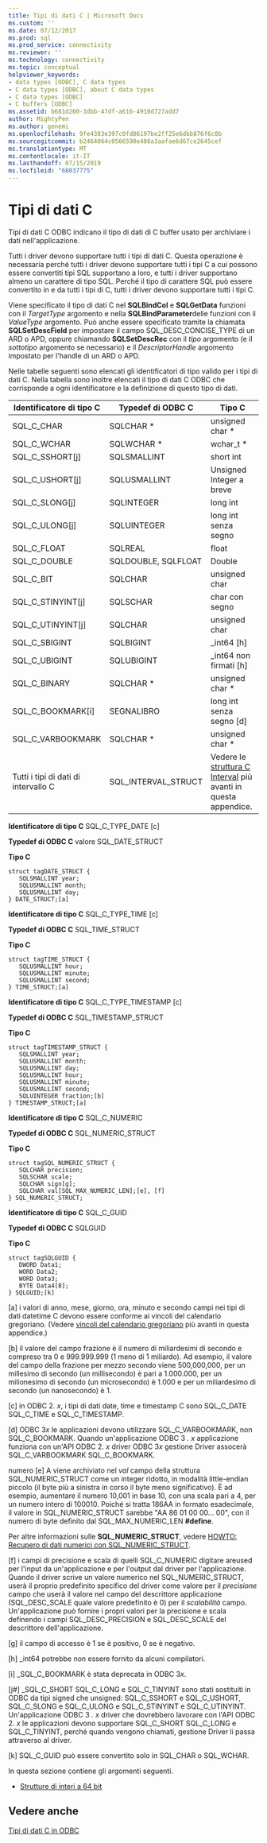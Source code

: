 ```yaml
---
title: Tipi di dati C | Microsoft Docs
ms.custom: ''
ms.date: 07/12/2017
ms.prod: sql
ms.prod_service: connectivity
ms.reviewer: ''
ms.technology: connectivity
ms.topic: conceptual
helpviewer_keywords:
- data types [ODBC], C data types
- C data types [ODBC], about C data types
- C data types [ODBC]
- C buffers [ODBC]
ms.assetid: b681d260-3dbb-47df-a616-4910d727add7
author: MightyPen
ms.author: genemi
ms.openlocfilehash: 9fe4383e397c0fd06197be2ff25e6dbb876f6c0b
ms.sourcegitcommit: b2464064c0566590e486a3aafae6d67ce2645cef
ms.translationtype: MT
ms.contentlocale: it-IT
ms.lasthandoff: 07/15/2019
ms.locfileid: "68037775"
---
```

# <a name="c-data-types"></a>Tipi di dati C
Tipi di dati C ODBC indicano il tipo di dati di C buffer usato per archiviare i dati nell'applicazione.  
  
 Tutti i driver devono supportare tutti i tipi di dati C. Questa operazione è necessaria perché tutti i driver devono supportare tutti i tipi C a cui possono essere convertiti tipi SQL supportano a loro, e tutti i driver supportano almeno un carattere di tipo SQL. Perché il tipo di carattere SQL può essere convertito in e da tutti i tipi di C, tutti i driver devono supportare tutti i tipi C.  
  
 Viene specificato il tipo di dati C nel **SQLBindCol** e **SQLGetData** funzioni con il *TargetType* argomento e nella **SQLBindParameter**delle funzioni con il *ValueType* argomento. Può anche essere specificato tramite la chiamata **SQLSetDescField** per impostare il campo SQL_DESC_CONCISE_TYPE di un ARD o APD, oppure chiamando **SQLSetDescRec** con il *tipo* argomento (e il *sottotipo* argomento se necessario) e il *DescriptorHandle* argomento impostato per l'handle di un ARD o APD.  
  
 Nelle tabelle seguenti sono elencati gli identificatori di tipo valido per i tipi di dati C. Nella tabella sono inoltre elencati il tipo di dati C ODBC che corrisponde a ogni identificatore e la definizione di questo tipo di dati.  
  
|Identificatore di tipo C|Typedef di ODBC C|Tipo C|  
|-----------------------|--------------------|------------|  
|SQL_C_CHAR|SQLCHAR *|unsigned char *|  
|SQL_C_WCHAR|SQLWCHAR *|wchar_t *|  
|SQL_C_SSHORT[j]|SQLSMALLINT|short int|  
|SQL_C_USHORT[j]|SQLUSMALLINT|Unsigned Integer a breve|  
|SQL_C_SLONG[j]|SQLINTEGER|long int|  
|SQL_C_ULONG[j]|SQLUINTEGER|long int senza segno|  
|SQL_C_FLOAT|SQLREAL|float|  
|SQL_C_DOUBLE|SQLDOUBLE, SQLFLOAT|Double|  
|SQL_C_BIT|SQLCHAR|unsigned char|  
|SQL_C_STINYINT[j]|SQLSCHAR|char con segno|  
|SQL_C_UTINYINT[j]|SQLCHAR|unsigned char|  
|SQL_C_SBIGINT|SQLBIGINT|_int64 [h]|  
|SQL_C_UBIGINT|SQLUBIGINT|_int64 non firmati [h]|  
|SQL_C_BINARY|SQLCHAR *|unsigned char *|  
|SQL_C_BOOKMARK[i]|SEGNALIBRO|long int senza segno [d]|  
|SQL_C_VARBOOKMARK|SQLCHAR *|unsigned char *|  
|Tutti i tipi di dati di intervallo C|SQL_INTERVAL_STRUCT|Vedere le [struttura C Interval](../../../odbc/reference/appendixes/c-interval-structure.md) più avanti in questa appendice.|  
  
 **Identificatore di tipo C** SQL_C_TYPE_DATE [c]  
  
 **Typedef di ODBC C** valore SQL_DATE_STRUCT  
  
 **Tipo C**  
  
```  
struct tagDATE_STRUCT {  
   SQLSMALLINT year;  
   SQLUSMALLINT month;  
   SQLUSMALLINT day;    
} DATE_STRUCT;[a]  
```  
  
 **Identificatore di tipo C** SQL_C_TYPE_TIME [c]  
  
 **Typedef di ODBC C** SQL_TIME_STRUCT  
  
 **Tipo C**  
  
```  
struct tagTIME_STRUCT {  
   SQLUSMALLINT hour;  
   SQLUSMALLINT minute;  
   SQLUSMALLINT second;  
} TIME_STRUCT;[a]  
```  
  
 **Identificatore di tipo C** SQL_C_TYPE_TIMESTAMP [c]  
  
 **Typedef di ODBC C** SQL_TIMESTAMP_STRUCT  
  
 **Tipo C**  
  
```  
struct tagTIMESTAMP_STRUCT {  
   SQLSMALLINT year;  
   SQLUSMALLINT month;  
   SQLUSMALLINT day;  
   SQLUSMALLINT hour;  
   SQLUSMALLINT minute;  
   SQLUSMALLINT second;  
   SQLUINTEGER fraction;[b]   
} TIMESTAMP_STRUCT;[a]  
```  
  
 **Identificatore di tipo C** SQL_C_NUMERIC  
  
 **Typedef di ODBC C** SQL_NUMERIC_STRUCT  
  
 **Tipo C**  
  
```  
struct tagSQL_NUMERIC_STRUCT {  
   SQLCHAR precision;  
   SQLSCHAR scale;  
   SQLCHAR sign[g];  
   SQLCHAR val[SQL_MAX_NUMERIC_LEN];[e], [f]   
} SQL_NUMERIC_STRUCT;  
```  
  
 **Identificatore di tipo C** SQL_C_GUID  
  
 **Typedef di ODBC C** SQLGUID  
  
 **Tipo C**  
  
```  
struct tagSQLGUID {  
   DWORD Data1;  
   WORD Data2;  
   WORD Data3;  
   BYTE Data4[8];  
} SQLGUID;[k]  
```  
  
 [a] i valori di anno, mese, giorno, ora, minuto e secondo campi nei tipi di dati datetime C devono essere conforme ai vincoli del calendario gregoriano. (Vedere [vincoli del calendario gregoriano](../../../odbc/reference/appendixes/constraints-of-the-gregorian-calendar.md) più avanti in questa appendice.)  
  
 [b] il valore del campo frazione è il numero di miliardesimi di secondo e compreso tra 0 e 999.999.999 (1 meno di 1 miliardo). Ad esempio, il valore del campo della frazione per mezzo secondo viene 500,000,000, per un millesimo di secondo (un millisecondo) è pari a 1.000.000, per un milionesimo di secondo (un microsecondo) è 1.000 e per un miliardesimo di secondo (un nanosecondo) è 1.  
  
 [c] in ODBC 2. *x*, i tipi di dati date, time e timestamp C sono SQL_C_DATE SQL_C_TIME e SQL_C_TIMESTAMP.  
  
 [d] ODBC 3*x* le applicazioni devono utilizzare SQL_C_VARBOOKMARK, non SQL_C_BOOKMARK. Quando un'applicazione ODBC 3 *. x* applicazione funziona con un'API ODBC 2. *x* driver ODBC 3*x* gestione Driver assocerà SQL_C_VARBOOKMARK SQL_C_BOOKMARK.  
  
 numero [e] A viene archiviato nel *val* campo della struttura SQL_NUMERIC_STRUCT come un integer ridotto, in modalità little-endian piccolo (il byte più a sinistra in corso il byte meno significativo). È ad esempio, aumentare il numero 10,001 in base 10, con una scala pari a 4, per un numero intero di 100010. Poiché si tratta 186AA in formato esadecimale, il valore in SQL_NUMERIC_STRUCT sarebbe "AA 86 01 00 00... 00", con il numero di byte definito dal SQL_MAX_NUMERIC_LEN **#define**.  
  
 Per altre informazioni sulle **SQL_NUMERIC_STRUCT**, vedere [HOWTO: Recupero di dati numerici con SQL_NUMERIC_STRUCT](retrieve-numeric-data-sql-numeric-struct-kb222831.md).  
  
 [f] i campi di precisione e scala di quelli SQL_C_NUMERIC digitare areused per l'input da un'applicazione e per l'output dal driver per l'applicazione. Quando il driver scrive un valore numerico nel SQL_NUMERIC_STRUCT, userà il proprio predefinito specifico del driver come valore per il *precisione* campo che userà il valore nel campo del descrittore applicazione (SQL_DESC_SCALE quale valore predefinito è 0) per il *scalabilità* campo. Un'applicazione può fornire i propri valori per la precisione e scala definendo i campi SQL_DESC_PRECISION e SQL_DESC_SCALE del descrittore dell'applicazione.  
  
 [g] il campo di accesso è 1 se è positivo, 0 se è negativo.  
  
 [h] _int64 potrebbe non essere fornito da alcuni compilatori.  
  
 [i] _SQL_C_BOOKMARK è stata deprecata in ODBC 3*x*.  
  
 [j#] _SQL_C_SHORT SQL_C_LONG e SQL_C_TINYINT sono stati sostituiti in ODBC da tipi signed che unsigned: SQL_C_SSHORT e SQL_C_USHORT, SQL_C_SLONG e SQL_C_ULONG e SQL_C_STINYINT e SQL_C_UTINYINT. Un'applicazione ODBC 3 *. x* driver che dovrebbero lavorare con l'API ODBC 2. *x* le applicazioni devono supportare SQL_C_SHORT SQL_C_LONG e SQL_C_TINYINT, perché quando vengono chiamati, gestione Driver li passa attraverso al driver.  
  
 [k] SQL_C_GUID può essere convertito solo in SQL_CHAR o SQL_WCHAR.  
  
 In questa sezione contiene gli argomenti seguenti.  
  
-   [Strutture di interi a 64 bit](../../../odbc/reference/appendixes/64-bit-integer-structures.md)  
  
## <a name="see-also"></a>Vedere anche  
 [Tipi di dati C in ODBC](../../../odbc/reference/develop-app/c-data-types-in-odbc.md)
